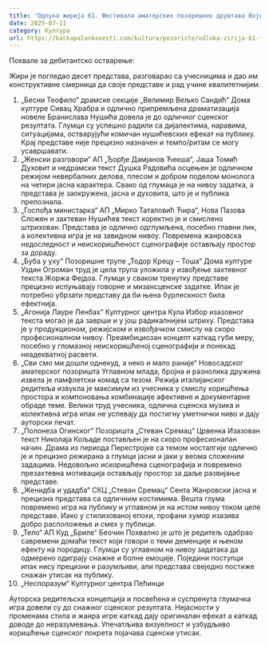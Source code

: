 ```yaml
---
title: "Одлука жирија 61. Фестивала аматерских позоришних друштава Војводине"
date: 2025-07-21
category: Култура
url: https://backapalankavesti.com/kultura/pozoriste/odluka-zirija-61-festivala-amaterskih-pozorisnih-drustava-vojvodine/
---
```


Похвале за дебитантско остварење:

Жири је погледао десет представа, разговарао са учесницима и дао им конструктивне смерница да своје представе и рад учине квалитетнијим.

1. „Бесни Теофило“ драмске секције „Велимир Вељко Сандић“ Дома културе Сивац
Храбра и одлично припремљена драматизација новеле Бранислава Нушића довела је до одличног сценског резултата. Глумци су успешно радили са дијалектима, наравима, ситуацијама, остварујући комичан нушићевских ефекат на публику. Крај представе није прецизно назначен и темпо/ритам се могу усавршавати.
2. „Женски разговори“ АП „Ђорђе Дамјанов Ћекша“, Јаша Томић
Духовит и недрамски текст Душка Радовића осцењен је одличном режијом невербалних делова, плесом и добром поделом монолога на четири јасна карактера. Свако од глумаца је на нивоу задатка, а представа је заокружена, јасна и духовита, што је и публика препознала.
3. „Госпођа министарка“ АП „Мирко Таталовић Ћира“, Нова Пазова
Сложен и захтеван Нушићев текст коректно је и смислено штрихован. Представа је одлично одглумљена, посебно главни лик, а колективна игра је на завидном нивоу.
Повремена жанровска недоследност и неискоришћеност сценографије остављају простор за дораду.
4. „Буба у уху“ Позоришне трупе „Тодор Крецу – Тоша“ Дома културе Уздин
Огроман труд је цела трупа уложила у извођење захтевног текста Жоржа Фејдоа. Глумци у сваком тренутку представе прецизно испуњавају говорне и мизансценске задатке. Ипак је потребно убрзати представу да би њена бурлескност била ефектнија.
5. „Агонија Лауре Ленбах“ Културног центра Кула
Избор изазовног текста могао је да заврши и у још радикалнијем штриху. Представа је у продукционом, режијском и извођачком смислу на скоро професионалном нивоу. Преамбициозан концепт каткад губи меру, посебно у гломазној неискоришћеној сценографији и понекад неадекватној расвети.
6. „Сви смо ми дошли однекуд, а неко и мало раније“ Новосадског аматерског позоришта
Углавном млада, бројна и разнолика дружина извела је памфлетски комад са тезом. Режија италијанског редитеља извукла је максимум из учесника у смислу коришћења простора и компоновања комбинације афективне и документарне обраде теме. Велики труд учесника, одлична сценска музика и колективна игра ипак не успевају да постигну уметнички ниво и дају ауторски печат.
7. „Полонеза Огинског“ Позоришта „Стеван Сремац“ Црвенка
Изазован текст Николаја Кољаде постављен је на скоро професионалан начин. Драма из периода Перестројке са темом носталгије одлично је и прецизно режирана а глумци јасни и јаки у веома сложеним задацима. Недовољно искоришћена сценографија и повремено презахтевна мотивација остављају простор за даље развијање представе.
8. „Женидба и удадба“ СКЦ „Стеван Сремац“ Сента
Жанровски јасна и прецизна представа са одличним костимима. Вешта глума повремено игра на публику и углавном је на истом нивоу током целе представе. Иако у стилизованој епохи, профани хумор изазива добро расположење и смех у публици.
9. „Тело“ АП Куд „Бриле“ Беочин
Похвално је што је редитељ одабрао савремени домаћи текст који говори о теми деменције и њеном ефекту на породицу. Глумци су углавном на нивоу задатака да одмерено одиграју снажне и болне емоције. Поједини поступци ипак нису прецизни и разумљиви, али представа свеједно постиже снажан утисак на публику.
10. „Неспоразум“ Културног центра Пећинци

Ауторска редитељска концепција и посвећена и суспренута глумачка игра довели су до снажног сценског резултата. Нејасности у променама стила и жанра игре каткад дају оригиналан ефекат а каткад доводе до неразумевања. Упечатљива визуелност и узбудљиво коришћење сценског покрета појачава сценски утисак.
